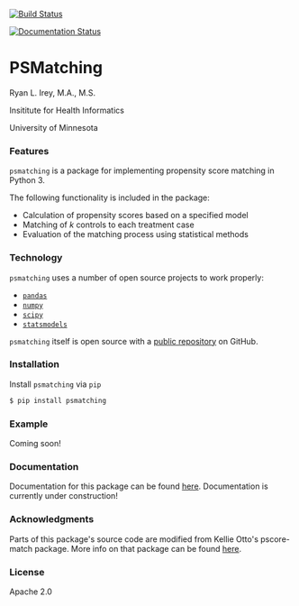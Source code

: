 [![Build Status](https://travis-ci.org/rlirey/psmatching.svg?branch=master)](https://travis-ci.org/rlirey/psmatching)

[![Documentation Status](https://readthedocs.org/projects/psmatching/badge/?version=latest)](https://psmatching.readthedocs.io/en/latest/?badge=latest)

# PSMatching

Ryan L. Irey, M.A., M.S.

Insititute for Health Informatics

University of Minnesota

### Features
`psmatching` is a package for implementing propensity score matching in Python 3.

The following functionality is included in the package:
  - Calculation of propensity scores based on a specified model
  - Matching of _k_ controls to each treatment case
  - Evaluation of the matching process using statistical methods

### Technology

`psmatching` uses a number of open source projects to work properly:

* [`pandas`](https://pandas.pydata.org/)
* [`numpy`](https://www.numpy.org/)
* [`scipy`](https://www.scipy.org/)
* [`statsmodels`](https://www.statsmodels.org/stable/index.html)

`psmatching` itself is open source with a [public repository](https://github.com/rlirey/psmatching) on GitHub.

### Installation
Install `psmatching` via `pip`
```sh
$ pip install psmatching
```
### Example
Coming soon!

### Documentation
Documentation for this package can be found [here](https://psmatching.readthedocs.io/en/latest/).
Documentation is currently under construction!

### Acknowledgments
Parts of this package's source code are modified from Kellie Otto's pscore-match package. More info on that package can be found [here](http://www.kellieottoboni.com/pscore_match/).

### License
Apache 2.0

